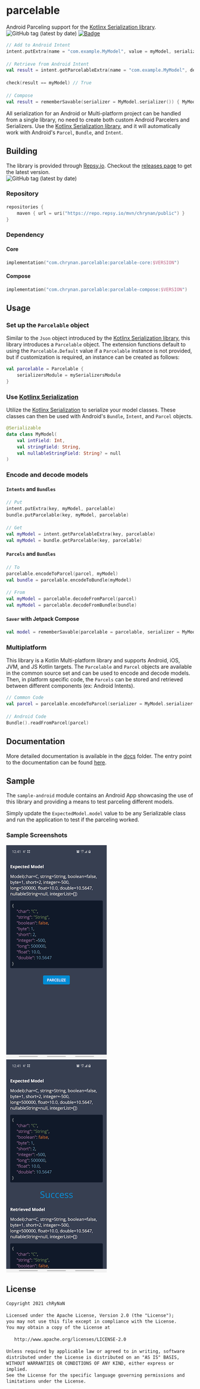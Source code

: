 # parcelable

Android Parceling support for the [Kotlinx Serialization library](https://github.com/Kotlin/kotlinx.serialization).
<br/><img alt="GitHub tag (latest by date)" src="https://img.shields.io/github/v/tag/chRyNaN/serialization-parcelable">
<a href="https://androidweekly.net/issues/issue-450"><img alt="Badge" src="https://androidweekly.net/issues/issue-450/badge" height="20px"></img></a>

```kotlin
// Add to Android Intent
intent.putExtra(name = "com.example.MyModel", value = myModel, serializer = MyModel.serializer())

// Retrieve from Android Intent
val result = intent.getParcelableExtra(name = "com.example.MyModel", deserializer = MyModel.serializer())

check(result == myModel) // True

// Compose
val result = rememberSavable(serializer = MyModel.serializer()) { MyModel(...) }
```

All serialization for an Android or Multi-platform project can be handled from a single library, no need to create both
custom Android Parcelers and Serializers. Use
the [Kotlinx Serialization library](https://github.com/Kotlin/kotlinx.serialization), and it will automatically work
with Android's `Parcel`, `Bundle`, and `Intent`.

## Building

The library is provided through [Repsy.io](https://repsy.io). Checkout
the [releases page](https://github.com/chRyNaN/parcelable/releases) to get the latest version. <br/>
<img alt="GitHub tag (latest by date)" src="https://img.shields.io/github/v/tag/chRyNaN/serialization-parcelable">

### Repository

```kotlin
repositories {
    maven { url = uri("https://repo.repsy.io/mvn/chrynan/public") }
}
```

### Dependency

#### Core

```kotlin
implementation("com.chrynan.parcelable:parcelable-core:$VERSION")
```

#### Compose

```kotlin
implementation("com.chrynan.parcelable:parcelable-compose:$VERSION")
```

## Usage

### Set up the `Parcelable` object

Similar to the `Json` object introduced by
the [Kotlinx Serialization library](https://github.com/Kotlin/kotlinx.serialization), this library introduces a
`Parcelable` object. The extension functions default to using the `Parcelable.Default` value if a `Parcelable` instance
is not provided, but if customization is required, an instance can be created as follows:

```kotlin
val parcelable = Parcelable {
    serializersModule = mySerializersModule
}
```

### Use [Kotlinx Serialization](https://github.com/Kotlin/kotlinx.serialization)

Utilize the [Kotlinx Serialization](https://github.com/Kotlin/kotlinx.serialization) to serialize your model classes.
These classes can then be used with Android's `Bundle`, `Intent`, and `Parcel` objects.

```kotlin
@Serializable
data class MyModel(
    val intField: Int,
    val stringField: String,
    val nullableStringField: String? = null
)
```

### Encode and decode models

#### `Intents` and `Bundles`

```kotlin
// Put
intent.putExtra(key, myModel, parcelable)
bundle.putParcelable(key, myModel, parcelable)

// Get
val myModel = intent.getParcelableExtra(key, parcelable)
val myModel = bundle.getParcelable(key, parcelable)
```

#### `Parcels` and `Bundles`

```kotlin
// To
parcelable.encodeToParcel(parcel, myModel)
val bundle = parcelable.encodeToBundle(myModel)

// From
val myModel = parcelable.decodeFromParcel(parcel)
val myModel = parcelable.decodeFromBundle(bundle)
```

#### `Saver` with Jetpack Compose

```kotlin
val model = rememberSavable(parcelable = parcelable, serializer = MyModel.serializer) { myModel }
```

### Multiplatform

This library is a Kotlin Multi-platform library and supports Android, iOS, JVM, and JS Kotlin targets. The `Parcelable`
and `Parcel` objects are available in the common source set and can be used to encode and decode models. Then, in
platform specific code, the `Parcels` can be stored and retrieved between different components (ex: Android Intents).

```kotlin
// Common Code
val parcel = parcelable.encodeToParcel(serializer = MyModel.serializer(), value = myModel)

// Android Code
Bundle().readFromParcel(parcel)
```

## Documentation

More detailed documentation is available in the [docs](docs) folder. The entry point to the documentation can be
found [here](docs/index.md).

## Sample

The `sample-android` module contains an Android App showcasing the use of this library and providing a means to test
parceling different models.

Simply update the `ExpectedModel.model` value to be any Serializable class and run the application to test if the
parceling worked.

### Sample Screenshots

![Main Screen](assets/sample_main_screenshot.png)
![Results Screen](assets/sample_result_screenshot.png)

## License

```
Copyright 2021 chRyNaN

Licensed under the Apache License, Version 2.0 (the "License");
you may not use this file except in compliance with the License.
You may obtain a copy of the License at

   http://www.apache.org/licenses/LICENSE-2.0

Unless required by applicable law or agreed to in writing, software
distributed under the License is distributed on an "AS IS" BASIS,
WITHOUT WARRANTIES OR CONDITIONS OF ANY KIND, either express or implied.
See the License for the specific language governing permissions and
limitations under the License.
```

